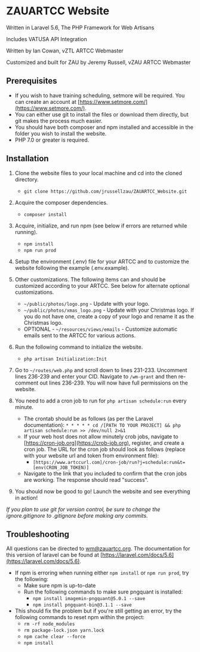 ZAUARTCC Website
============================

Written in Laravel 5.6, The PHP Framework for Web Artisans

Includes VATUSA API Integration

Written by Ian Cowan, vZTL ARTCC Webmaster

Customized and built for ZAU by Jeremy Russell, vZAU ARTCC Webmaster

Prerequisites
--------------
- If you wish to have training scheduling, setmore will be required. You can create an account at [https://www.setmore.com/](https://www.setmore.com/).
- You can either use git to install the files or download them directly, but git makes the process much easier.
- You should have both composer and npm installed and accessible in the folder you wish to install the website.
- PHP 7.0 or greater is required.

Installation
------------

1. Clone the website files to your local machine and cd into the cloned directory.
   - `git clone https://github.com/jrussellzau/ZAUARTCC_Website.git`

2. Acquire the composer dependencies.
   - `composer install`

3. Acquire, initialize, and run npm (see below if errors are returned while running).
   - `npm install`
   - `npm run prod`

4. Setup the environment (.env) file for your ARTCC and to customize the website following the example (.env.example).

5. Other customizations. The following items can and should be customized according to your ARTCC. See below for alternate optional customizations.
   - `~/public/photos/logo.png` - Update with your logo.
   - `~/public/photos/xmas_logo.png` - Update with your Christmas logo. If you do not have one, create a copy of your logo and rename it as the Christmas logo.
   - OPTIONAL - `~/resources/views/emails` - Customize automatic emails sent to the ARTCC for various actions.

6. Run the following command to initialize the website.
   - `php artisan Initialization:Init`

7. Go to `~/routes/web.php` and scroll down to lines 231-233. Uncomment lines 236-239 and enter your CID. Navigate to `/wm-grant` and then re-comment out lines 236-239. You will now have full permissions on the website.

8. You need to add a cron job to run for `php artisan schedule:run` every minute.
   - The crontab should be as follows (as per the Laravel documentation): `* * * * * cd /[PATH TO YOUR PROJECT] && php artisan schedule:run >> /dev/null 2>&1`
   - If your web host does not allow minutely crob jobs, navigate to [https://cron-job.org](https://crob-job.org), register, and create a cron job. The URL for the cron job should look as follows (replace with your website url and token from environment file):
     - `[https://www.artccurl.com]/cron-job/run?j=schedule:run&t=[env(CRON_JOB_TOKEN)]`
   - Navigate to the link that you included to confirm that the cron jobs are working. The response should read "success".

9. You should now be good to go! Launch the website and see everything in action!

*If you plan to use git for version control, be sure to change the ignore.gitignore to .gitignore before making any commits.*

Troubleshooting
---------------
All questions can be directed to [wm@zauartcc.org](mailto:wm@zauartcc.org). The documentation for this version of laravel can be found at [https://laravel.com/docs/5.6](https://laravel.com/docs/5.6).

- If npm is erroring when running either `npm install` or `npm run prod`, try the following:
  - Make sure npm is up-to-date
  - Run the following commands to make sure pngquant is installed:
    - `npm install imagemin-pngquant@5.0.1 --save`
    - `npm install pngquant-bin@3.1.1 --save`
- This should fix the problem but if you're still getting an error, try the following commands to reset npm within the project:
  - `rm -rf node_modules`
  - `rm package-lock.json yarn.lock`
  - `npm cache clear --force`
  - `npm install`
